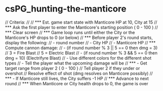 # csPG_hunting-the-manticore

// Criteria:
//
// *** Est. game start state with Manticore HP at 10, City at 15
// *** Ask the first player to enter the Manticore's starting position ( 0 - 100 )
// *** Clear screen
// *** Game loop runs until either the City or the Manticore's HP drops to 0 (or below)
// *** Before player 2's round starts, display the following:
    // - round number
    // - City HP
    // - Manticore HP
// *** Compute cannon damage:
    // - (if round number % 3 || 5 == 0 then dmg = 3)
        // 3 = Fire Blast
        // 5 = Electric Blast
    // - (if round number % 3 && 5 == 0 then dmg = 10) (Electrifyre Blast)
    // - Use different colors for the different shot types
    // - Tell the player what the upcoming damage will be
// *** - Get target range from player 2 ( 0 - 100 )
    // Tell player 2 if they under or overshot
    // Resolve effect of shot (dmg resolves on Manticore possibly)
// *** - If Manticore still lives, the City suffers -1 HP
// *** Advance to next round
// *** When Manticore or City health drops to 0, the game is over